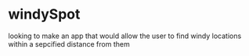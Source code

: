 # windySpot
looking to make an app that would allow the user to find windy locations within a sepcified distance from them

